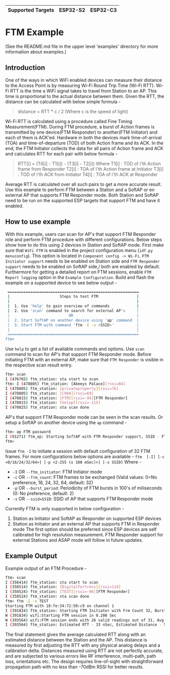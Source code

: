 | Supported Targets | ESP32-S2 | ESP32-C3 |
| ----------------- | -------- | -------- |

# FTM Example

(See the README.md file in the upper level 'examples' directory for more information about examples.)

## Introduction
One of the ways in which WiFi enabled devices can measure their distance to the Access Point is by measuring Wi-Fi Round Trip Time (Wi-Fi RTT). Wi-Fi RTT is the time a WiFi signal takes to travel from Station to an AP. This time is proportional to the actual distance between them. Given the RTT, the distance can be calculated with below simple formula -

> distance = RTT * c / 2
> (Where c is the speed of light)

Wi-Fi RTT is calculated using a procedure called Fine Timing Measurement(FTM). During FTM procedure, a burst of Action frames is transmitted by one device(FTM Responder) to another(FTM Initiator) and each of them is ACK'ed. Hardware in both the devices mark time-of-arrival (TOA) and time-of-departure (TOD) of both Action frame and its ACK. In the end, the FTM Initiator collects the data for all pairs of Action frame and ACK and calculates RTT for each pair with below formula -

> RTT[i] = (T4[i] - T1[i]) - (T3[i] - T2[i]) Where
> T1[i] : TOD of i'th Action frame from Responder
> T2[i] : TOA of i'th Action frame at Initiator
> T3[i] : TOD of i'th ACK from Initiator
> T4[i] : TOA of i'th ACK at Responder

Average RTT is calculated over all such pairs to get a more accurate result.
Use this example to perform FTM between a Station and a SoftAP or en external AP that supports FTM Responder mode. Both Station and SoftAP need to be run on the supported ESP targets that support FTM and have it enabled.

## How to use example

With this example, users can scan for AP's that support FTM Responder role and perform FTM procedure with different configurations. Below steps show how to do this using 2 devices in Station and SoftAP mode.
First make sure that `WiFi FTM` is enabled in the project configuration menu (`idf.py menuconfig`). This option is located in `Component config -> Wi-Fi`. `FTM Initiator support` needs to be enabled on Station side and `FTM Responder support` needs to be enabled on SoftAP side,/ both are enabled by default. Furthermore for getting a detailed report on FTM sessions, enable `FTM Report logging` option in the `Example Configuration`.
Build and flash the example on a supported device to see below output -

```bash
 ==========================================================
 |                      Steps to test FTM                 |
 |                                                        |
 |  1. Use 'help' to gain overview of commands            |
 |  2. Use 'scan' command to search for external AP's     |
 |                          OR                            |
 |  2. Start SoftAP on another device using 'ap' command  |
 |  3. Start FTM with command 'ftm -I -s <SSID>'          |
 |                                                        |
 ==========================================================
ftm>
```

Use `help` to get a list of available commands and options. Use `scan` command to scan for AP's that support FTM Responder mode.
Before initiating FTM with an external AP, make sure that `FTM Responder` is visible in the respective scan result entry.

```bash
ftm> scan
I (476765) ftm_station: sta start to scan
ftm> I (478805) ftm_station: [Abeeys Palace][rssi=84]
I (478805) ftm_station: [privateproperty][rssi=76]
I (478805) ftm_station: [C904][rssi=69]
I (478815) ftm_station: [FTM][rssi=-94][FTM Responder]
I (478815) ftm_station: [Velop][rssi=-115]
I (478825) ftm_station: sta scan done
```

AP's that support FTM Responder mode can be seen in the scan results. Or setup a SoftAP on another device using the `ap` command -

```bash
ftm> ap FTM password
I (91271) ftm_ap: Starting SoftAP with FTM Responder support, SSID - FTM, Password - password
ftm>
```

Issue `ftm -I` to initiate a session with default configuration of 32 FTM frames. For more configurations below options are available -
`ftm  [-I] [-c <0/16/24/32/64>] [-p <2-255 (x 100 mSec)>] [-s SSID]`
Where -
* `-I` OR `--ftm_initiator`:  FTM Initiator mode
* `-c` OR `--frm_count`: FTM frames to be exchanged (Valid values: 0=No preference, 16, 24, 32, 64, default: 32)
* `-p` OR `--burst_period`: Periodicity of FTM bursts in 100's of miliseconds (0: No preference, default: 2)
* `-s` OR `--ssid=SSID`: SSID of AP that supports FTM Responder mode

Currently FTM is only supported in below configuration -
1. Station as Initiator and SoftAP as Responder on supported ESP devices
2. Station as Initiator and an external AP that supports FTM in Responder mode
The first option should be preferred since ESP devices are self calibrated for high resolution measurement. FTM Responder support for external Stations and ASAP mode will follow in future updates.

## Example Output
Example output of an FTM Procedure -

```bash
ftm> scan
I (356414) ftm_station: sta start to scan
I (358514) ftm_station: [DigitalFortress][rssi=114]
I (358524) ftm_station: [TEST][rssi=-96][FTM Responder]
I (358524) ftm_station: sta scan done
ftm> ftm -I -s TEST
Starting FTM with 18:fe:34:72:50:c9 on channel 1
I (391824) ftm_station: Starting FTM Initiator with Frm Count 32, Burst Period - 200mSec
W (391834) wifi:Starting FTM session in 0.200 Sec
W (393564) wifi:FTM session ends with 26 valid readings out of 31, Avg raw RTT: 49.218 nSec, Avg RSSI: -1
I (393564) ftm_station: Estimated RTT - 33 nSec, Estimated Distance - 5.07 meters
```

The final statement gives the average calculated RTT along with an estimated distance between the Station and the AP. This distance is measured by first adjusting the RTT with any physical analog delays and a calibration delta. Distances measured using RTT are not perfectly accurate, and are subjected to various errors like RF interference, multi-path, path loss, orientations etc.
The design requires line-of-sight with straightforward propagation path with no less than -70dBm RSSI for better results.
